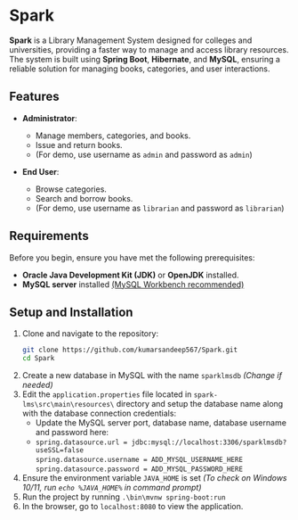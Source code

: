 # Spark

**Spark** is a Library Management System designed for colleges and universities, providing a faster way to manage and access library resources. The system is built using **Spring Boot**, **Hibernate**, and **MySQL**, ensuring a reliable solution for managing books, categories, and user interactions.

## Features

- **Administrator**:
  - Manage members, categories, and books.
  - Issue and return books.
  - (For demo, use username as `admin` and password as `admin`)
  
- **End User**:
  - Browse categories.
  - Search and borrow books.
  - (For demo, use username as `librarian` and password as `librarian`)

## Requirements

Before you begin, ensure you have met the following prerequisites:

- **Oracle Java Development Kit (JDK)** or **OpenJDK** installed.
- **MySQL server** installed [(MySQL Workbench recommended)](https://www.mysql.com/products/workbench/)

## Setup and Installation

1. Clone and navigate to the repository:
   ```bash
   git clone https://github.com/kumarsandeep567/Spark.git
   cd Spark
   ```
2. Create a new database in MySQL with the name `sparklmsdb` _(Change if needed)_
3. Edit the `application.properties` file located in `spark-lms\src\main\resources\` directory and setup the database name along with the database connection credentials:
	- Update the MySQL server port, database name, database username and password here:
	- ``spring.datasource.url = jdbc:mysql://localhost:3306/sparklmsdb?useSSL=false`` \
``spring.datasource.username = ADD_MYSQL_USERNAME_HERE`` \
``spring.datasource.password = ADD_MYSQL_PASSWORD_HERE``
4. Ensure the environment variable `JAVA_HOME` is set  _(To check on Windows 10/11, run `echo %JAVA_HOME%`  in command prompt)_
5. Run the project by running `.\bin\mvnw spring-boot:run`
6. In the browser, go to `localhost:8080` to view the application.

